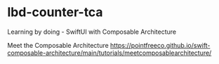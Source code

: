 # lbd-counter-tca
Learning by doing - SwiftUI with Composable Architecture

Meet the Composable Architecture
https://pointfreeco.github.io/swift-composable-architecture/main/tutorials/meetcomposablearchitecture/
